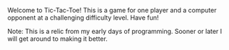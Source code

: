 Welcome to Tic-Tac-Toe! This is a game for one player and a computer opponent at a challenging difficulty level. Have fun!

Note: This is a relic from my early days of programming. Sooner or later I will get around to making it better.
